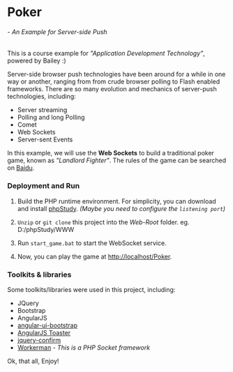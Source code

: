# Poker 
###### - An Example for Server-side Push

This is a course example for *"Application Development Technology"*, powered by Bailey :)

Server-side browser push technologies have been around for a while in one way or another, ranging from from crude browser polling to Flash enabled frameworks. There are so many evolution and mechanics of server-push technologies, including:

 - Server streaming
 - Polling and long Polling
 - Comet
 - Web Sockets
 - Server-sent Events

In this example, we will use the **Web Sockets** to build a traditional poker game, known as *"Landlord Fighter"*. The rules of the game can be searched on [Baidu](https://www.baidu.com/s?wd=斗地主规则及玩法).

### Deployment and Run
1. Build the PHP runtime environment. For simplicity, you can download and install [phpStudy](http://www.phpstudy.net). *(Maybe you need to configure the `listening port`)*

2. `Unzip` or `git clone` this project into the *Web-Root* folder. eg. D:/phpStudy/WWW

3.  Run `start_game.bat` to start the WebSocket service.

4.  Now, you can play the game at [http://localhost/Poker](http://localhost/Poker). 

### Toolkits & libraries
Some toolkits/libraries were used in this project, including:

- JQuery
- Bootstrap
- AngularJS
- [angular-ui-bootstrap](http://angular-ui.github.io/bootstrap/)
- [AngularJS Toaster](https://github.com/CodeSeven/toastr)
- [jquery-confirm](http://craftpip.github.io/jquery-confirm/)
- [Workerman](http://www.workerman.net/) *- This is a PHP Socket framework*

Ok, that all, Enjoy!